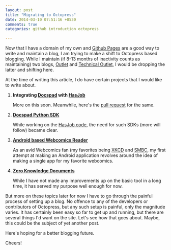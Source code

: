 ```yaml
---
layout: post
title: "Migrating to Octopress"
date: 2014-03-10 07:51:16 +0530
comments: true
categories: github introduction octopress

---
```


Now that I have a domain of my own and [Github Pages](http://pages.github.com/)
are a good way to write and maintain a blog, I am trying to make a shift to
Octopress based blogging. While I maintain (if 8-13 months of inactivity counts
as maintaining) two blogs, [Outlet](http://blog.rajatkhanduja.com) and 
[Technical Outlet](http://techblog.rajatkhanduja.com), I would be dropping the 
latter and shifting here. 

At the time of writing this article, I do have certain projects that I would
like to write about. 

1. **Integrating [Docspad](http://docspad.com) with [HasJob](http://hasjob.co)** 

    More on this soon. Meanwhile, here's the 
    [pull request](https://github.com/hasgeek/hasjob/pull/81) for the same.

2. **[Docspad Python SDK](https://github.com/Bookpad/docspad-sdk-python)** 

    While working on the [HasJob code](https://github.com/hasgeek/hasjob), the
    need for such SDKs (more will follow) became clear. 

3. **[Android based Webcomics Reader](https://github.com/rajatkhanduja/WebComics)** 

    As an avid Webcomics fan (my favorites being [XKCD](http://xkcd.com) and
    [SMBC](http://smbc-comics.com), my first attempt at making an Android
    application revolves around the idea of making a single app for my favorite
    webcomics.  

4. **[Zero Knowledge Documents](https://github.com/rajatkhanduja/ZeroKnowledgeDocuments/)**

    While I have not made any improvements up on the basic tool in a long time,
    it has served my purpose well enough for now. 

But more on these topics later for now I have to go through the painful process
of setting up a blog. No offence to any of the developers or contributors of 
Octopress, but any such setup is painful, only the magnitude varies. It has
certainly been easy so far to get up and running, but there are several things
I'd want on the site. Let's see how that goes about. Maybe, this could be the
subject of yet another post. 

Here's hoping for a better blogging future. 

Cheers!

